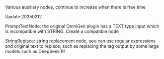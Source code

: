 Various auxiliary nodes, continue to increase when there is free time

Update 20250212

PromptTextNode:   the original OmniGen plugin has a TEXT type input which is incompatible with STRING. Create a compatible node
    

StringReplace:   string replacement node, you can use regular expressions and original text to replace, such as replacing the <think> tag output by some large models such as DeepSeek R1 
